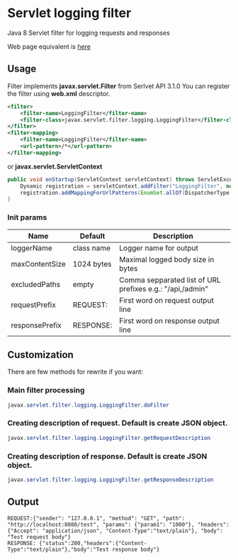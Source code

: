 # Servlet logging filter
Java 8 Servlet filter for logging requests and responses

Web page equivalent is [here](http://librucha.github.io/servlet-logging-filter)

## Usage
Filter implements **javax.servlet.Filter** from Serlvet API 3.1.0
You can register the filter using **web.xml** descriptor.
```xml
<filter>
	<filter-name>LoggingFilter</filter-name>
	<filter-class>javax.servlet.filter.logging.LoggingFilter</filter-class>
</filter>
<filter-mapping>
	<filter-name>LoggingFilter</filter-name>
	<url-pattern>/*</url-pattern>
</filter-mapping>
```
or **javax.servlet.ServletContext**
```java
public void onStartup(ServletContext servletContext) throws ServletException {
	Dynamic registration = servletContext.addFilter("LoggingFilter", new LoggingFilter());
	registration.addMappingForUrlPatterns(EnumSet.allOf(DispatcherType.class), false, "/*");
}
```
### Init params
|Name          |Default   |Description                                              |
|--------------|----------|---------------------------------------------------------|
|loggerName    |class name|Logger name for output                                   |
|maxContentSize|1024 bytes|Maximal logged body size in bytes                        |
|excludedPaths |empty     |Comma sepparated list of URL prefixes e.g.: "/api,/admin"|
|requestPrefix |REQUEST:  |First word on request output line                        |
|responsePrefix|RESPONSE: |First word on response output line                       |

## Customization
There are few methods for rewrite if you want:

### Main filter processing
```java
javax.servlet.filter.logging.LoggingFilter.doFilter
```

### Creating description of request. Default is create JSON object.
```java
javax.servlet.filter.logging.LoggingFilter.getRequestDescription
```

### Creating description of response. Default is create JSON object.
```java
javax.servlet.filter.logging.LoggingFilter.getResponseDescription
```

## Output
```
REQUEST:{"sender": "127.0.0.1", "method": "GET", "path": "http://localhost:8080/test", "params": {"param1": "1000"}, "headers": {"Accept": "application/json", "Content-Type":"text/plain"}, "body": "Test request body"}
RESPONSE: {"status":200,"headers":{"Content-Type":"text/plain"},"body":"Test response body"}
```